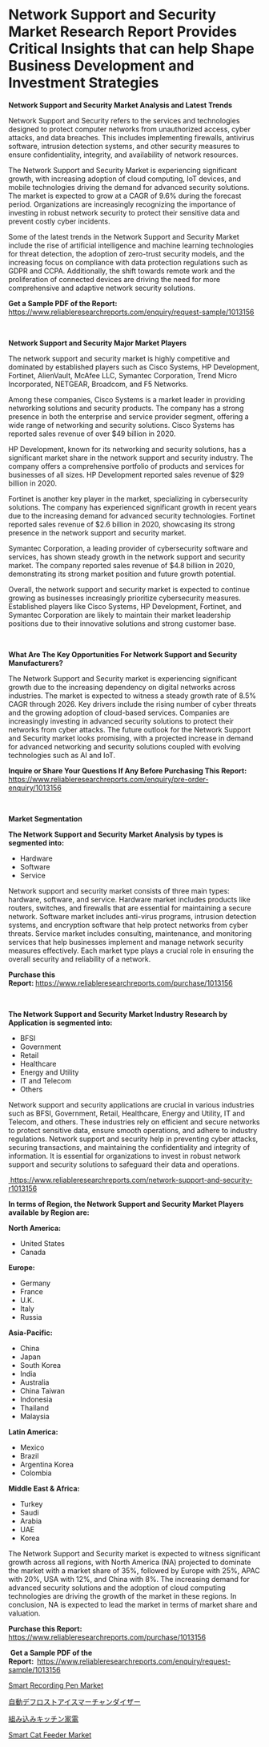 <p><h1>Network Support and Security Market Research Report Provides Critical Insights that can help Shape Business Development and Investment Strategies</h1></p><p><strong>Network Support and Security Market Analysis and Latest Trends</strong></p>
<p><p>Network Support and Security refers to the services and technologies designed to protect computer networks from unauthorized access, cyber attacks, and data breaches. This includes implementing firewalls, antivirus software, intrusion detection systems, and other security measures to ensure confidentiality, integrity, and availability of network resources.</p><p>The Network Support and Security Market is experiencing significant growth, with increasing adoption of cloud computing, IoT devices, and mobile technologies driving the demand for advanced security solutions. The market is expected to grow at a CAGR of 9.6% during the forecast period. Organizations are increasingly recognizing the importance of investing in robust network security to protect their sensitive data and prevent costly cyber incidents.</p><p>Some of the latest trends in the Network Support and Security Market include the rise of artificial intelligence and machine learning technologies for threat detection, the adoption of zero-trust security models, and the increasing focus on compliance with data protection regulations such as GDPR and CCPA. Additionally, the shift towards remote work and the proliferation of connected devices are driving the need for more comprehensive and adaptive network security solutions.</p></p>
<p><strong>Get a Sample PDF of the Report:&nbsp;</strong> <a href="https://www.reliableresearchreports.com/enquiry/request-sample/1013156">https://www.reliableresearchreports.com/enquiry/request-sample/1013156</a></p>
<p>&nbsp;</p>
<p><strong>Network Support and Security Major Market Players</strong></p>
<p><p>The network support and security market is highly competitive and dominated by established players such as Cisco Systems, HP Development, Fortinet, AlienVault, McAfee LLC, Symantec Corporation, Trend Micro Incorporated, NETGEAR, Broadcom, and F5 Networks.</p><p>Among these companies, Cisco Systems is a market leader in providing networking solutions and security products. The company has a strong presence in both the enterprise and service provider segment, offering a wide range of networking and security solutions. Cisco Systems has reported sales revenue of over $49 billion in 2020.</p><p>HP Development, known for its networking and security solutions, has a significant market share in the network support and security industry. The company offers a comprehensive portfolio of products and services for businesses of all sizes. HP Development reported sales revenue of $29 billion in 2020.</p><p>Fortinet is another key player in the market, specializing in cybersecurity solutions. The company has experienced significant growth in recent years due to the increasing demand for advanced security technologies. Fortinet reported sales revenue of $2.6 billion in 2020, showcasing its strong presence in the network support and security market.</p><p>Symantec Corporation, a leading provider of cybersecurity software and services, has shown steady growth in the network support and security market. The company reported sales revenue of $4.8 billion in 2020, demonstrating its strong market position and future growth potential.</p><p>Overall, the network support and security market is expected to continue growing as businesses increasingly prioritize cybersecurity measures. Established players like Cisco Systems, HP Development, Fortinet, and Symantec Corporation are likely to maintain their market leadership positions due to their innovative solutions and strong customer base.</p></p>
<p>&nbsp;</p>
<p><strong>What Are The Key Opportunities For Network Support and Security Manufacturers?</strong></p>
<p><p>The Network Support and Security market is experiencing significant growth due to the increasing dependency on digital networks across industries. The market is expected to witness a steady growth rate of 8.5% CAGR through 2026. Key drivers include the rising number of cyber threats and the growing adoption of cloud-based services. Companies are increasingly investing in advanced security solutions to protect their networks from cyber attacks. The future outlook for the Network Support and Security market looks promising, with a projected increase in demand for advanced networking and security solutions coupled with evolving technologies such as AI and IoT.</p></p>
<p><strong>Inquire or Share Your Questions If Any Before Purchasing This Report:</strong> <a href="https://www.reliableresearchreports.com/enquiry/pre-order-enquiry/1013156">https://www.reliableresearchreports.com/enquiry/pre-order-enquiry/1013156</a></p>
<p>&nbsp;</p>
<p><strong>Market Segmentation</strong></p>
<p><strong>The Network Support and Security Market Analysis by types is segmented into:</strong></p>
<p><ul><li>Hardware</li><li>Software</li><li>Service</li></ul></p>
<p><p>Network support and security market consists of three main types: hardware, software, and service. Hardware market includes products like routers, switches, and firewalls that are essential for maintaining a secure network. Software market includes anti-virus programs, intrusion detection systems, and encryption software that help protect networks from cyber threats. Service market includes consulting, maintenance, and monitoring services that help businesses implement and manage network security measures effectively. Each market type plays a crucial role in ensuring the overall security and reliability of a network.</p></p>
<p><strong>Purchase this Report:&nbsp;</strong><a href="https://www.reliableresearchreports.com/purchase/1013156">https://www.reliableresearchreports.com/purchase/1013156</a></p>
<p>&nbsp;</p>
<p><strong>The Network Support and Security Market Industry Research by Application is segmented into:</strong></p>
<p><ul><li>BFSI</li><li>Government</li><li>Retail</li><li>Healthcare</li><li>Energy and Utility</li><li>IT and Telecom</li><li>Others</li></ul></p>
<p><p>Network support and security applications are crucial in various industries such as BFSI, Government, Retail, Healthcare, Energy and Utility, IT and Telecom, and others. These industries rely on efficient and secure networks to protect sensitive data, ensure smooth operations, and adhere to industry regulations. Network support and security help in preventing cyber attacks, securing transactions, and maintaining the confidentiality and integrity of information. It is essential for organizations to invest in robust network support and security solutions to safeguard their data and operations.</p></p>
<p><a href="https://www.reliableresearchreports.com/network-support-and-security-r1013156">&nbsp;https://www.reliableresearchreports.com/network-support-and-security-r1013156</a></p>
<p><strong>In terms of Region, the Network Support and Security Market Players available by Region are:</strong></p>
<p>
    <p> <strong> North America: </strong>
        <ul>
            <li>United States</li>
            <li>Canada</li>
        </ul>
        </p> 
    <p> <strong> Europe: </strong>
        <ul>
            <li>Germany</li>
            <li>France</li>
            <li>U.K.</li>
            <li>Italy</li>
            <li>Russia</li>
        </ul>
        </p> 
    <p> <strong> Asia-Pacific: </strong>
        <ul>
            <li>China</li>
            <li>Japan</li>
            <li>South Korea</li>
            <li>India</li>
            <li>Australia</li>
            <li>China Taiwan</li>
            <li>Indonesia</li>
            <li>Thailand</li>
            <li>Malaysia</li>
        </ul>
        </p> 
    <p> <strong> Latin America: </strong>
        <ul>
            <li>Mexico</li>
            <li>Brazil</li>
            <li>Argentina Korea</li>
            <li>Colombia</li>
        </ul>
        </p> 
    <p> <strong> Middle East & Africa: </strong>
        <ul>
            <li>Turkey</li>
            <li>Saudi</li>
            <li>Arabia</li>
            <li>UAE</li>
            <li>Korea</li>
        </ul>
    </p>
    </p>
<p><p>The Network Support and Security market is expected to witness significant growth across all regions, with North America (NA) projected to dominate the market with a market share of 35%, followed by Europe with 25%, APAC with 20%, USA with 12%, and China with 8%. The increasing demand for advanced security solutions and the adoption of cloud computing technologies are driving the growth of the market in these regions. In conclusion, NA is expected to lead the market in terms of market share and valuation.</p></p>
<p><strong>Purchase this Report: </strong><a href="https://www.reliableresearchreports.com/purchase/1013156">https://www.reliableresearchreports.com/purchase/1013156</a></p>
<p>&nbsp;<strong>Get a Sample PDF of the Report:&nbsp;&nbsp;</strong><a href="https://www.reliableresearchreports.com/enquiry/request-sample/1013156">https://www.reliableresearchreports.com/enquiry/request-sample/1013156</a></p>
<p><strong></strong></p>
<p><p><a href="https://github.com/castoriffic/Market-Research-Report-List-5/blob/main/smart-recording-pen-market.md">Smart Recording Pen Market</a></p><p><a href="https://github.com/mm14022023/Market-Research-Report-List-2/blob/main/3851489176810.md">自動デフロストアイスマーチャンダイザー</a></p><p><a href="https://github.com/NikitaBruen/Market-Research-Report-List-1/blob/main/6256656176811.md">組み込みキッチン家電</a></p><p><a href="https://github.com/setiawananhar13/Market-Research-Report-List-1/blob/main/smart-cat-feeder-market.md">Smart Cat Feeder Market</a></p></p>